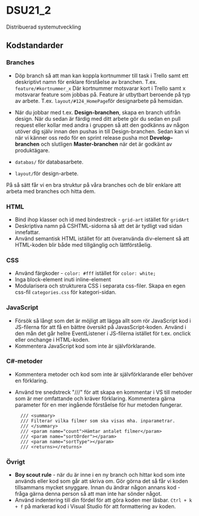 # DSU21_2
Distribuerad systemutveckling


## Kodstandarder


### Branches
* Döp branch så att man kan koppla kortnummer till task i Trello samt ett deskriptivt namn för enklare förståelse av branchen. T.ex. ```feature/#kortnummer_x``` Där kortnummer motsvarar kort i Trello samt x motsvarar feature som jobbas på. Feature är utbytbart beroende på typ av arbete.
T.ex. ```layout/#124_HomePage```för designarbete på hemsidan.
* När du jobbar med t.ex. **Design-branchen**, skapa en branch utifrån design. När du sedan är färdig med ditt arbete gör du sedan en pull request eller kollar med andra i gruppen så att den godkänns av någon utöver dig själv innan den pushas in till Design-branchen. Sedan kan vi när vi känner oss redo för en sprint release pusha mot **Develop-branchen** och slutligen **Master-branchen** när det är godkänt av produktägare.

* ```databas/``` för databasarbete.
* ```layout/```för design-arbete.

På så sätt får vi en bra struktur på våra branches och de blir enklare att arbeta med branches och hitta dem. 

### HTML
* Bind ihop klasser och id med bindestreck - ```grid-art``` istället för ```gridArt```
* Deskriptiva namn på CSHTML-sidorna så att det är tydligt vad sidan innefattar.
* Använd semantisk HTML istället för att överanvända div-element så att HTML-koden blir både med tillgänglig och lättförståelig.

### CSS
* Använd färgkoder - ```color: #fff``` istället för ```color: white;```
* Inga block-element inuti inline-element
* Modularisera och strukturera CSS i separata css-filer. Skapa en egen css-fil ```categories.css``` för kategori-sidan.

### JavaScript
* Försök så långt som det är möjligt att lägga allt som rör JavaScript kod i JS-filerna för att få en bättre översikt på JavasScript-koden. Använd i den mån det går hellre EventListener i JS-filerna istället för t.ex. onclick eller onchange i HTML-koden.
*  Kommentera JavaScript kod som inte är självförklarande.

### C#-metoder
* Kommentera metoder och kod som inte är självförklarande eller behöver en förklaring.
* Använd tre snedstreck "///" för att skapa en kommentar i VS till metoder som är mer omfattande och kräver förklaring. Kommentera gärna parameter för en mer ingående förståelse för hur metoden fungerar.
        
        /// <summary>
        /// Filterar vilka filmer som ska visas mha. inparametrar. 
        /// </summary>
        /// <param name="count">Hämtar antalet filmer</param>
        /// <param name="sortOrder"></param>
        /// <param name="sortType"></param>
        /// <returns></returns>
        
        
### Övrigt
* **Boy scout rule** - när du är inne i en ny branch och hittar kod som inte används eller kod som går att skriva om. Gör görna det så får vi koden tillsammans mycket snyggare. Innan du ändrar någon annans kod - fråga gärna denna person så att man inte har sönder något.
* Använd indentering till din fördel för att göra koden mer läsbar. ```Ctrl + k + f``` på markerad kod i Visual Studio för att formattering av koden.

